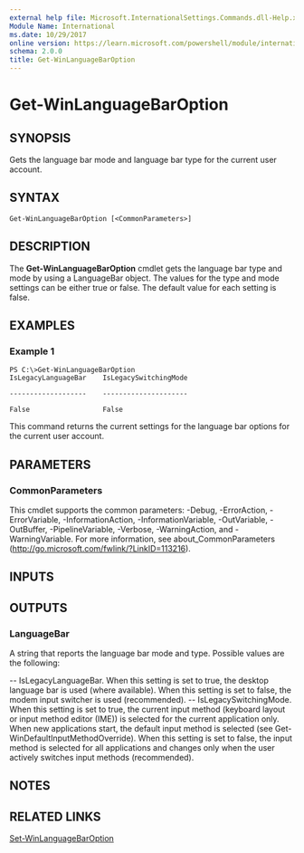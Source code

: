 ```yaml
---
external help file: Microsoft.InternationalSettings.Commands.dll-Help.xml
Module Name: International
ms.date: 10/29/2017
online version: https://learn.microsoft.com/powershell/module/international/get-winlanguagebaroption?view=windowsserver2012r2-ps&wt.mc_id=ps-gethelp
schema: 2.0.0
title: Get-WinLanguageBarOption
---
```


# Get-WinLanguageBarOption

## SYNOPSIS
Gets the language bar mode and language bar type for the current user account.

## SYNTAX

```
Get-WinLanguageBarOption [<CommonParameters>]
```

## DESCRIPTION
The **Get-WinLanguageBarOption** cmdlet gets the language bar type and mode by using a LanguageBar object.
The values for the type and mode settings can be either true or false.
The default value for each setting is false.

## EXAMPLES

### Example 1
```
PS C:\>Get-WinLanguageBarOption
IsLegacyLanguageBar    IsLegacySwitchingMode

-------------------    ---------------------

False                  False
```

This command returns the current settings for the language bar options for the current user account.

## PARAMETERS

### CommonParameters
This cmdlet supports the common parameters: -Debug, -ErrorAction, -ErrorVariable, -InformationAction, -InformationVariable, -OutVariable, -OutBuffer, -PipelineVariable, -Verbose, -WarningAction, and -WarningVariable. For more information, see about_CommonParameters (http://go.microsoft.com/fwlink/?LinkID=113216).

## INPUTS

## OUTPUTS

### LanguageBar
A string that reports the language bar mode and type.
Possible values are the following:

-- IsLegacyLanguageBar. When this setting is set to true, the desktop language bar is used (where available). When this setting is set to false, the modem input switcher is used (recommended).
-- IsLegacySwitchingMode. When this setting is set to true, the current input method (keyboard layout or input method editor (IME)) is selected for the current application only. When new applications start, the default input method is selected (see Get-WinDefaultInputMethodOverride). When this setting is set to false, the input method is selected for all applications and changes only when the user actively switches input methods (recommended).

## NOTES

## RELATED LINKS

[Set-WinLanguageBarOption](./Set-WinLanguageBarOption.md)

